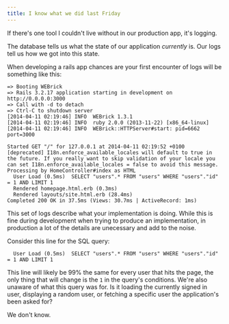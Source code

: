 ```yaml
---
title: I know what we did last Friday
---
```


If there's one tool I couldn't live without in our production app, it's logging.

The database tells us what the state of our application *currently* is.
Our logs tell us how we got into this state.

When developing a rails app chances are your first encounter of logs will be something like
this:

```
=> Booting WEBrick
=> Rails 3.2.17 application starting in development on http://0.0.0.0:3000
=> Call with -d to detach
=> Ctrl-C to shutdown server
[2014-04-11 02:19:46] INFO  WEBrick 1.3.1
[2014-04-11 02:19:46] INFO  ruby 2.0.0 (2013-11-22) [x86_64-linux]
[2014-04-11 02:19:46] INFO  WEBrick::HTTPServer#start: pid=6662 port=3000

Started GET "/" for 127.0.0.1 at 2014-04-11 02:19:52 +0100
[deprecated] I18n.enforce_available_locales will default to true in the future. If you really want to skip validation of your locale you can set I18n.enforce_available_locales = false to avoid this message.
Processing by HomeController#index as HTML
  User Load (0.5ms)  SELECT "users".* FROM "users" WHERE "users"."id" = 1 AND LIMIT 1
  Rendered homepage.html.erb (0.3ms)
  Rendered layouts/site.html.erb (28.4ms)
Completed 200 OK in 37.5ms (Views: 30.7ms | ActiveRecord: 1ms)
```

This set of logs describe what your implementation is doing. While this is fine during development
when trying to produce an implementation, in production a lot of the details are unecessary and add to the noise.

Consider this line for the SQL query:

```
  User Load (0.5ms)  SELECT "users".* FROM "users" WHERE "users"."id" = 1 AND LIMIT 1
```

This line will likely be 99% the same for every user that hits the page, the only thing that will change is the 
`1` in the query's conditions. We're also unaware of what this query was for. Is it loading the currently
signed in user, displaying a random user, or fetching a specific user the application's been asked for?

We don't know.

